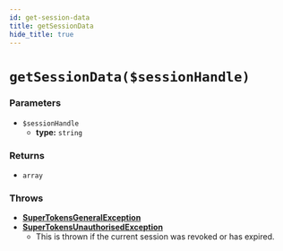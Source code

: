 ```yaml
---
id: get-session-data
title: getSessionData
hide_title: true
---
```


# `getSessionData($sessionHandle)`
### Parameters

- `$sessionHandle`
    - **type:** `string`

### Returns
- `array`

### Throws
- **[SuperTokensGeneralException](./error-handling/general-error)**
- **[SuperTokensUnauthorisedException](./error-handling/unauthorised)**
    - This is thrown if the current session was revoked or has expired.